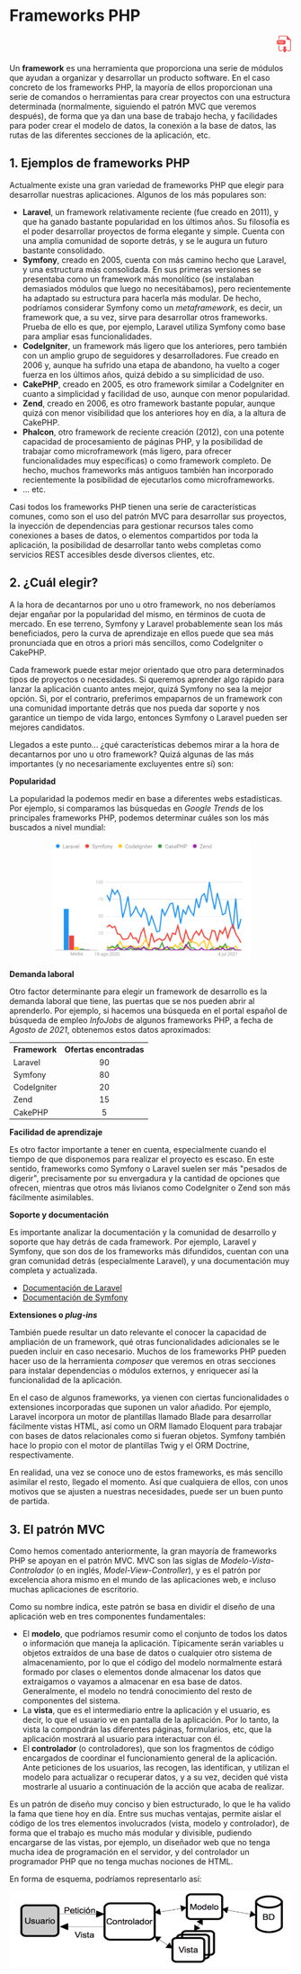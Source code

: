 # Frameworks PHP

<div style="text-align: right">
<!--
<a target="_blank" href="slides/01a.html"><img src="../../img/diapositivas.png" width="32" /></a>&nbsp;&nbsp;
-->
<a target="_blank" href="01a.pdf"><img src="../../img/pdf.png" width="32" /></a>
</div>

Un **framework** es una herramienta que proporciona una serie de módulos que ayudan a organizar y desarrollar un producto software. En el caso concreto de los frameworks PHP, la mayoría de ellos proporcionan una serie de comandos o herramientas para crear proyectos con una estructura determinada (normalmente, siguiendo el patrón MVC que veremos después), de forma que ya dan una base de trabajo hecha, y facilidades para poder crear el modelo de datos, la conexión a la base de datos, las rutas de las diferentes secciones de la aplicación, etc.

## 1. Ejemplos de frameworks PHP

Actualmente existe una gran variedad de frameworks PHP que elegir para desarrollar nuestras aplicaciones. Algunos de los más populares son:

* **Laravel**, un framework relativamente reciente (fue creado en 2011), y que ha ganado bastante popularidad en los últimos años. Su filosofía es el poder desarrollar proyectos de forma elegante y simple. Cuenta con una amplia comunidad de soporte detrás, y se le augura un futuro bastante consolidado.
* **Symfony**, creado en 2005, cuenta con más camino hecho que Laravel, y una estructura más consolidada. En sus primeras versiones se presentaba como un framework más monolítico (se instalaban demasiados módulos que luego no necesitábamos), pero recientemente ha adaptado su estructura para hacerla más modular. De hecho, podríamos considerar Symfony como un *metaframework*, es decir, un framework que, a su vez, sirve para desarrollar otros frameworks. Prueba de ello es que, por ejemplo, Laravel utiliza Symfony como base para ampliar esas funcionalidades.
* **CodeIgniter**, un framework más ligero que los anteriores, pero también con un amplio grupo de seguidores y desarrolladores. Fue creado en 2006 y, aunque ha sufrido una etapa de abandono, ha vuelto a coger fuerza en los últimos años, quizá debido a su simplicidad de uso.
* **CakePHP**, creado en 2005, es otro framework similar a CodeIgniter en cuanto a simplicidad y facilidad de uso, aunque con menor popularidad.
* **Zend**, creado en 2006, es otro framework bastante popular, aunque quizá con menor visibilidad que los anteriores hoy en día, a la altura de CakePHP.
* **Phalcon**, otro framework de reciente creación (2012), con una potente capacidad de procesamiento de páginas PHP, y la posibilidad de trabajar como microframework (más ligero, para ofrecer funcionalidades muy específicas) o como framework completo. De hecho, muchos frameworks más antiguos también han incorporado recientemente la posibilidad de ejecutarlos como microframeworks.
* ... etc.

Casi todos los frameworks PHP tienen una serie de características comunes, como son el uso del patrón MVC para desarrollar sus proyectos, la inyección de dependencias para gestionar recursos tales como conexiones a bases de datos, o elementos compartidos por toda la aplicación, la posibilidad de desarrollar tanto webs completas como servicios REST accesibles desde diversos clientes, etc.

## 2. ¿Cuál elegir?

A la hora de decantarnos por uno u otro framework, no nos deberíamos dejar engañar por la popularidad del mismo, en términos de cuota de mercado. En ese terreno, Symfony y Laravel probablemente sean los más beneficiados, pero la curva de aprendizaje en ellos puede que sea más pronunciada que en otros a priori más sencillos, como CodeIgniter o CakePHP.

Cada framework puede estar mejor orientado que otro para determinados tipos de proyectos o necesidades. Si queremos aprender algo rápido para lanzar la aplicación cuanto antes mejor, quizá Symfony no sea la mejor opción. Si, por el contrario, preferimos empaparnos de un framework con una comunidad importante detrás que nos pueda dar soporte y nos garantice un tiempo de vida largo, entonces Symfony o Laravel pueden ser mejores candidatos.

Llegados a este punto... ¿qué características debemos mirar a la hora de decantarnos por uno u otro framework? Quizá algunas de las más importantes (y no necesariamente excluyentes entre sí) son:

**Popularidad**

La popularidad la podemos medir en base a diferentes webs estadísticas. Por ejemplo, si comparamos las búsquedas en *Google Trends* de los principales frameworks PHP, podemos determinar cuáles son los más buscados a nivel mundial:

<div align="center">
    <img src="../../img/01_google_trends.png" width="70%" />
</div>

**Demanda laboral**

Otro factor determinante para elegir un framework de desarrollo es la demanda laboral que tiene, las puertas que se nos pueden abrir al aprenderlo. Por ejemplo, si hacemos una búsqueda en el portal español de búsqueda de empleo *InfoJobs* de algunos frameworks PHP, a fecha de *Agosto de 2021*, obtenemos estos datos aproximados:

<div align="center">
    <table width="50%">
        <tr>
            <th>Framework</th>
            <th>Ofertas encontradas</th>
        </tr>
        <tr>
            <td>Laravel</td>
            <td align="center">90</td>
        </tr>
        <tr>
            <td>Symfony</td>
            <td align="center">80</td>
        </tr>
        <tr>
            <td>CodeIgniter</td>
            <td align="center">20</td>
        </tr>
        <tr>
            <td>Zend</td>
            <td align="center">15</td>
        </tr>
        <tr>
            <td>CakePHP</td>
            <td align="center">5</td>
        </tr>
    </table>
</div>

**Facilidad de aprendizaje**

Es otro factor importante a tener en cuenta, especialmente cuando el tiempo de que disponemos para realizar el proyecto es escaso. En este sentido, frameworks como Symfony o Laravel suelen ser más "pesados de digerir", precisamente por su envergadura y la cantidad de opciones que ofrecen, mientras que otros más livianos como CodeIgniter o Zend son más fácilmente asimilables.

**Soporte y documentación**

Es importante analizar la documentación y la comunidad de desarrollo y soporte que hay detrás de cada framework. Por ejemplo, Laravel y Symfony, que son dos de los frameworks más difundidos, cuentan con una gran comunidad detrás (especialmente Laravel), y una documentación muy completa y actualizada.

* [Documentación de Laravel](https://laravel.com/docs)
* [Documentación de Symfony](https://symfony.com/doc/current/index.html)

**Extensiones o *plug-ins***

También puede resultar un dato relevante el conocer la capacidad de ampliación de un framework, qué otras funcionalidades adicionales se le pueden incluir en caso necesario. Muchos de los frameworks PHP pueden hacer uso de la herramienta *composer* que veremos en otras secciones para instalar dependencias o módulos externos, y enriquecer así la funcionalidad de la aplicación.

En el caso de algunos frameworks, ya vienen con ciertas funcionalidades o extensiones incorporadas que suponen un valor añadido. Por ejemplo, Laravel incorpora un motor de plantillas llamado Blade para desarrollar fácilmente vistas HTML, así como un ORM llamado Eloquent para trabajar con bases de datos relacionales como si fueran objetos. Symfony también hace lo propio con el motor de plantillas Twig y el ORM Doctrine, respectivamente.

En realidad, una vez se conoce uno de estos frameworks, es más sencillo asimilar el resto, llegado el momento. Así que cualquiera de ellos, con unos motivos que se ajusten a nuestras necesidades, puede ser un buen punto de partida.

## 3. El patrón MVC

Como hemos comentado anteriormente, la gran mayoría de frameworks PHP se apoyan en el patrón MVC. MVC son las siglas de *Modelo-Vista-Controlador* (o en inglés, *Model-View-Controller*), y es el patrón por excelencia ahora mismo en el mundo de las aplicaciones web, e incluso muchas aplicaciones de escritorio. 

Como su nombre indica, este patrón se basa en dividir el diseño de una aplicación web en tres componentes fundamentales:

* El **modelo**, que podríamos resumir como el conjunto de todos los datos o información que maneja la aplicación. Típicamente serán variables u objetos extraídos de una base de datos o cualquier otro sistema de almacenamiento, por lo que el código del modelo normalmente estará formado por clases o elementos donde almacenar los datos que extraigamos o vayamos a almacenar en esa base de datos. Generalmente, el modelo no tendrá conocimiento del resto de componentes del sistema.
* La **vista**, que es el intermediario entre la aplicación y el usuario, es decir, lo que el usuario ve en pantalla de la aplicación. Por lo tanto, la vista la compondrán las diferentes páginas, formularios, etc, que la aplicación mostrará al usuario para interactuar con él.
* El **controlador** (o controladores), que son los fragmentos de código encargados de coordinar el funcionamiento general de la aplicación. Ante peticiones de los usuarios, las recogen, las identifican, y utilizan el modelo para actualizar o recuperar datos, y a su vez, deciden qué vista mostrarle al usuario a continuación de la acción que acaba de realizar.

Es un patrón de diseño muy conciso y bien estructurado, lo que le ha valido la fama que tiene hoy en día. Entre sus muchas ventajas, permite aislar el código de los tres elementos involucrados (vista, modelo y controlador), de forma que el trabajo es mucho más modular y divisible, pudiendo encargarse de las vistas, por ejemplo, un diseñador web que no tenga mucha idea de programación en el servidor, y del controlador un programador PHP que no tenga muchas nociones de HTML.

En forma de esquema, podríamos representarlo así:

<div align="center">
    <img src="../../img/01_mvc.png" alt="Modelo Vista Controlador" />
</div>
